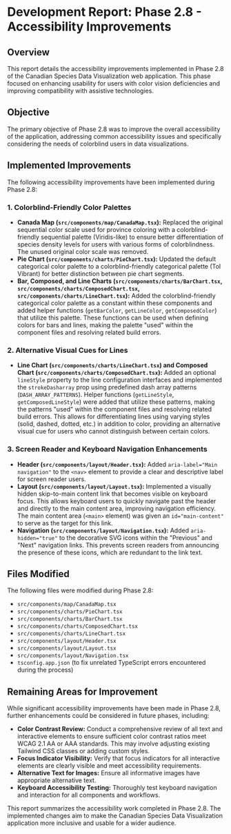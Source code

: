 # Development Report: Phase 2.8 - Accessibility Improvements

## Overview

This report details the accessibility improvements implemented in Phase 2.8 of the Canadian Species Data Visualization web application. This phase focused on enhancing usability for users with color vision deficiencies and improving compatibility with assistive technologies.

## Objective

The primary objective of Phase 2.8 was to improve the overall accessibility of the application, addressing common accessibility issues and specifically considering the needs of colorblind users in data visualizations.

## Implemented Improvements

The following accessibility improvements have been implemented during Phase 2.8:

### 1. Colorblind-Friendly Color Palettes

- **Canada Map (`src/components/map/CanadaMap.tsx`):** Replaced the original sequential color scale used for province coloring with a colorblind-friendly sequential palette (Viridis-like) to ensure better differentiation of species density levels for users with various forms of colorblindness. The unused original color scale was removed.
- **Pie Chart (`src/components/charts/PieChart.tsx`):** Updated the default categorical color palette to a colorblind-friendly categorical palette (Tol Vibrant) for better distinction between pie chart segments.
- **Bar, Composed, and Line Charts (`src/components/charts/BarChart.tsx`, `src/components/charts/ComposedChart.tsx`, `src/components/charts/LineChart.tsx`):** Added the colorblind-friendly categorical color palette as a constant within these components and added helper functions (`getBarColor`, `getLineColor`, `getComposedColor`) that utilize this palette. These functions can be used when defining colors for bars and lines, making the palette "used" within the component files and resolving related build errors.

### 2. Alternative Visual Cues for Lines

- **Line Chart (`src/components/charts/LineChart.tsx`) and Composed Chart (`src/components/charts/ComposedChart.tsx`):** Added an optional `lineStyle` property to the line configuration interfaces and implemented the `strokeDasharray` prop using predefined dash array patterns (`DASH_ARRAY_PATTERNS`). Helper functions (`getLineStyle`, `getComposedLineStyle`) were added that utilize these patterns, making the patterns "used" within the component files and resolving related build errors. This allows for differentiating lines using varying styles (solid, dashed, dotted, etc.) in addition to color, providing an alternative visual cue for users who cannot distinguish between certain colors.

### 3. Screen Reader and Keyboard Navigation Enhancements

- **Header (`src/components/layout/Header.tsx`):** Added `aria-label="Main navigation"` to the `<nav>` element to provide a clear and descriptive label for screen reader users.
- **Layout (`src/components/layout/Layout.tsx`):** Implemented a visually hidden skip-to-main content link that becomes visible on keyboard focus. This allows keyboard users to quickly navigate past the header and directly to the main content area, improving navigation efficiency. The main content area (`<main>` element) was given an `id="main-content"` to serve as the target for this link.
- **Navigation (`src/components/layout/Navigation.tsx`):** Added `aria-hidden="true"` to the decorative SVG icons within the "Previous" and "Next" navigation links. This prevents screen readers from announcing the presence of these icons, which are redundant to the link text.

## Files Modified

The following files were modified during Phase 2.8:

- `src/components/map/CanadaMap.tsx`
- `src/components/charts/PieChart.tsx`
- `src/components/charts/BarChart.tsx`
- `src/components/charts/ComposedChart.tsx`
- `src/components/charts/LineChart.tsx`
- `src/components/layout/Header.tsx`
- `src/components/layout/Layout.tsx`
- `src/components/layout/Navigation.tsx`
- `tsconfig.app.json` (to fix unrelated TypeScript errors encountered during the process)

## Remaining Areas for Improvement

While significant accessibility improvements have been made in Phase 2.8, further enhancements could be considered in future phases, including:

- **Color Contrast Review:** Conduct a comprehensive review of all text and interactive elements to ensure sufficient color contrast ratios meet WCAG 2.1 AA or AAA standards. This may involve adjusting existing Tailwind CSS classes or adding custom styles.
- **Focus Indicator Visibility:** Verify that focus indicators for all interactive elements are clearly visible and meet accessibility requirements.
- **Alternative Text for Images:** Ensure all informative images have appropriate alternative text.
- **Keyboard Accessibility Testing:** Thoroughly test keyboard navigation and interaction for all components and workflows.

This report summarizes the accessibility work completed in Phase 2.8. The implemented changes aim to make the Canadian Species Data Visualization application more inclusive and usable for a wider audience.
